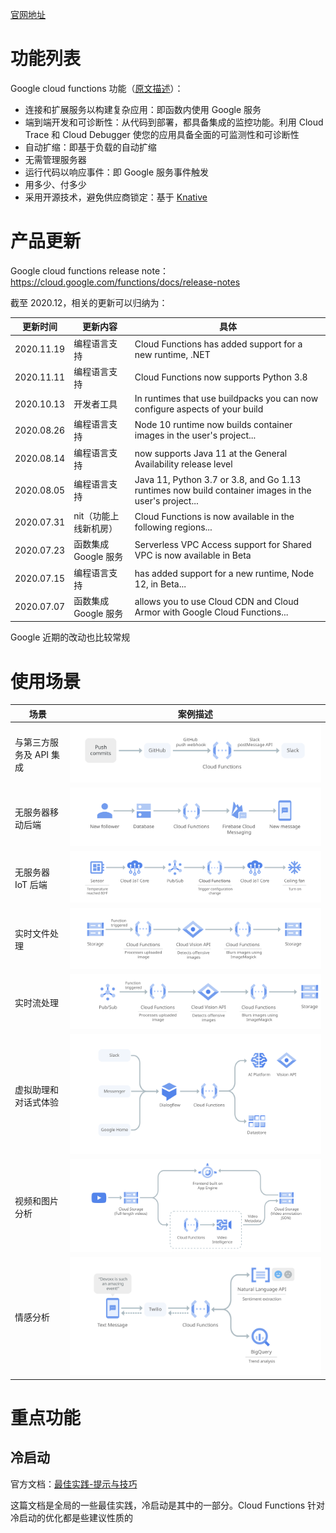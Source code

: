[官网地址](https://cloud.google.com/functions/)

# 功能列表

Google cloud functions 功能（[原文描述](https://cloud.google.com/functions#section-14)）：

* 连接和扩展服务以构建复杂应用：即函数内使用 Google 服务
* 端到端开发和可诊断性：从代码到部署，都具备集成的监控功能。利用 Cloud Trace 和 Cloud Debugger 使您的应用具备全面的可监测性和可诊断性
* 自动扩缩：即基于负载的自动扩缩
* 无需管理服务器
* 运行代码以响应事件：即 Google 服务事件触发
* 用多少、付多少
* 采用开源技术，避免供应商锁定：基于 [Knative](https://coldtea214.gitbook.io/cncf-serverless/installableplatform/knative)

# 产品更新

Google cloud functions release note：https://cloud.google.com/functions/docs/release-notes

截至 2020.12，相关的更新可以归纳为：

| 更新时间 | 更新内容 | 具体 |
|---------|--------|-----|
| 2020.11.19 | 编程语言支持 | Cloud Functions has added support for a new runtime, .NET |
| 2020.11.11 | 编程语言支持 | Cloud Functions now supports Python 3.8 |
| 2020.10.13 | 开发者工具 | In runtimes that use buildpacks you can now configure aspects of your build |
| 2020.08.26 | 编程语言支持 | Node 10 runtime now builds container images in the user's project... |
| 2020.08.14 | 编程语言支持 | now supports Java 11 at the General Availability release level |
| 2020.08.05 | 编程语言支持 | Java 11, Python 3.7 or 3.8, and Go 1.13 runtimes now build container images in the user's project... |
| 2020.07.31 | nit（功能上线新机房）| Cloud Functions is now available in the following regions... |
| 2020.07.23 | 函数集成 Google 服务 | Serverless VPC Access support for Shared VPC is now available in Beta |
| 2020.07.15 | 编程语言支持 | has added support for a new runtime, Node 12, in Beta... |
| 2020.07.07 | 函数集成 Google 服务 | allows you to use Cloud CDN and Cloud Armor with Google Cloud Functions... |

Google 近期的改动也比较常规

# 使用场景

| 场景 | 案例描述 |
|----|--------|
| 与第三方服务及 API 集成 | ![user-case1](./user-case1.svg) |
| 无服务器移动后端 | ![user-case2](./user-case2.svg) |
| 无服务器 IoT 后端 | ![user-case3](./user-case3.svg) |
| 实时文件处理 | ![user-case4](./user-case4.svg) |
| 实时流处理 | ![user-case5](./user-case5.svg) |
| 虚拟助理和对话式体验 | ![user-case6](./user-case6.svg) |
| 视频和图片分析 | ![user-case7](./user-case7.svg) |
| 情感分析 | ![user-case8](./user-case8.svg) |

# 重点功能

## 冷启动

官方文档：[最佳实践-提示与技巧](https://cloud.google.com/functions/docs/bestpractices/tips)

这篇文档是全局的一些最佳实践，冷启动是其中的一部分。Cloud Functions 针对冷启动的优化都是些建议性质的

